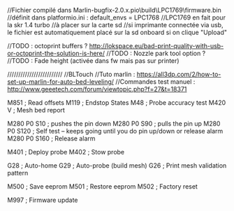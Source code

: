 //Fichier compilé dans Marlin-bugfix-2.0.x\.pio\build\LPC1769\firmware.bin
//définit dans platformio.ini : default_envs = LPC1768 //LPC1769 en fait pour la skr 1.4 turbo
//à placer sur la carte sd
//si imprimante connectée via usb, le fichier est automatiquement placé sur la sd onboard si on clique "Upload"

//TODO : octoprint buffers ? http://lokspace.eu/bad-print-quality-with-usb-or-octoprint-the-solution-is-here/
//TODO : Nozzle park tool option ? 
//TODO : Fade height (activée dans fw mais pas sur printer)


/////////////////////////
//BLTouch
//Tuto marlin : https://all3dp.com/2/how-to-set-up-marlin-for-auto-bed-leveling/
//Commandes test manuel : http://www.geeetech.com/forum/viewtopic.php?f=27&t=18371

M851 ; Read offsets
M119 ; Endstop States
M48 ; Probe accuracy test
M420 V ; Mesh bed report

M280 P0 S10 ; pushes the pin down
M280 P0 S90 ; pulls the pin up
M280 P0 S120 ; Self test – keeps going until you do pin up/down or release alarm
M280 P0 S160 ; Release alarm

M401 ; Deploy probe
M402 ; Stow probe

G28 ; Auto-home
G29 ; Auto-probe (build mesh)
G26 ; Print mesh validation pattern

M500 ; Save eeprom
M501 ; Restore eeprom
M502 ; Factory reset


M997 ; Firmware update

